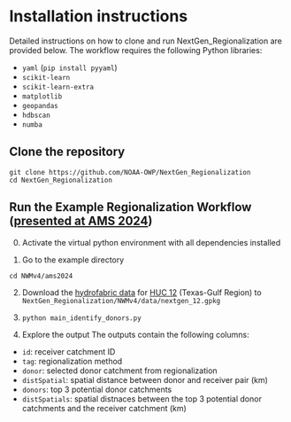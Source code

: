 # Installation instructions

Detailed instructions on how to clone and run NextGen_Regionalization are provided below. The workflow requires the following Python libraries:
  * `yaml` (`pip install pyyaml`)
  * `scikit-learn` 
  * `scikit-learn-extra`
  * `matplotlib`
  * `geopandas` 
  * `hdbscan`
  * `numba` 

## Clone the repository
```
git clone https://github.com/NOAA-OWP/NextGen_Regionalization
cd NextGen_Regionalization
```

## Run the Example Regionalization Workflow ([presented at AMS 2024](https://docs.google.com/presentation/d/1xkYs-Hs3_cmIheLZ1Di7Dy3vWaiL3jmx/edit?usp=sharing&ouid=117267696082803250432&rtpof=true&sd=true))
0. Activate the virtual python environment with all dependencies installed

1. Go to the example directory
```
cd NWMv4/ams2024 
```

2. Download the [hydrofabric data](https://www.lynker-spatial.com/#hydrofabric/v20.1/gpkg/) for [HUC 12](https://www.lynker-spatial.com/#hydrofabric/v20.1/gpkg/nextgen_12.gpkg) (Texas-Gulf Region) to `NextGen_Regionalization/NWMv4/data/nextgen_12.gpkg`

3. `python main_identify_donors.py`

4. Explore the output 
The outputs contain the following columns:
* `id`: receiver catchment ID	
* `tag`: regionalization method	
* `donor`: selected donor catchment from regionalization	
* `distSpatial`:	spatial distance between donor and receiver pair (km)
* `donors`: top 3 potential donor catchments	
* `distSpatials`: spatial distnaces between the top 3 potential donor catchments and the receiver catchment (km)